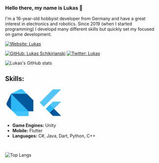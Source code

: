 ### Hello there, my name is Lukas 👋 

I'm a 16-year-old hobbyist developer from Germany and have a great interest in electronics and robotics.
Since 2019 (when I started programming) I developd many different skills but quickly set my focused on game development. 

[![Website: Lukas](https://img.shields.io/badge/My-Website-blue?style=for-the-badge)](https://lukasschikirianski.github.io)

[![GitHub: Lukas Schikirianski](https://img.shields.io/github/followers/LukasSchikirianski?label=Follow&style=social)](https://github.com/lukasschikirianski)
[![Twitter: Lukas](https://img.shields.io/twitter/follow/LukasSch_?style=social)](https://twitter.com/LukasSch_)

![Lukas's GitHub stats](https://github-readme-stats.vercel.app/api?username=lukasschikirianski&title_color=58A6FF&icon_color=1F6FEB&text_color=C3D1D9&bg_color=0D1117&hide=[%22issues%22]&show_icons=true?theme=dark)


## Skills:

<div align="left">
  <img src="https://raw.githubusercontent.com/github/explore/80688e429a7d4ef2fca1e82350fe8e3517d3494d/topics/dart/dart.png" alt="Dart" width="96"/>
  <img src="https://raw.githubusercontent.com/github/explore/80688e429a7d4ef2fca1e82350fe8e3517d3494d/topics/flutter/flutter.png" alt="Flutter" width="96"/>  
</div>

- **Game Engines:** Unity
- **Mobile:** Flutter
- **Languages:** C#, Java, Dart, Python, C++

<br>

![Top Langs](https://github-readme-stats.vercel.app/api/top-langs/?username=lukasschikirianski&title_color=58A6FF&icon_color=1F6FEB&text_color=C3D1D9&bg_color=0D1117)
